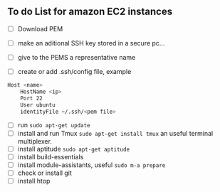 ## To do List for amazon EC2 instances

-[ ] Download PEM
-[ ] make an aditional SSH key stored in a secure pc...
-[ ] give to the PEMS a representative name

-[ ] create or add .ssh/config file, example
```sh
Host <name>
	HostName <ip>
	Port 22
	User ubuntu
	identityFile ~/.ssh/<pem file>
```
-[ ] run `sudo apt-get update`
-[ ] install and run Tmux `sudo apt-get install tmux` an useful terminal multiplexer. 
-[ ] install aptitude `sudo apt-get aptitude`
-[ ] install build-essentials
-[ ] install module-assistants, useful `sudo m-a prepare`
-[ ] check or install git
-[ ] install htop
